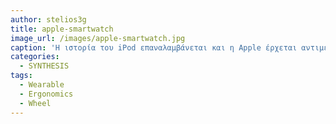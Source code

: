 ```yaml
---
author: stelios3g
title: apple-smartwatch
image_url: /images/apple-smartwatch.jpg
caption: 'Η ιστορία του iPod επαναλαμβάνεται και η Apple έρχεται αντιμέτωπη με το ίδιο πρόβλημα εργονομίας το οποίο και επιλύει με τον ίδιο ακριβώς τρόπο δηλαδή την ροδέλα.'
categories:
  - SYNTHESIS
tags:
  - Wearable
  - Ergonomics
  - Wheel
---
```

